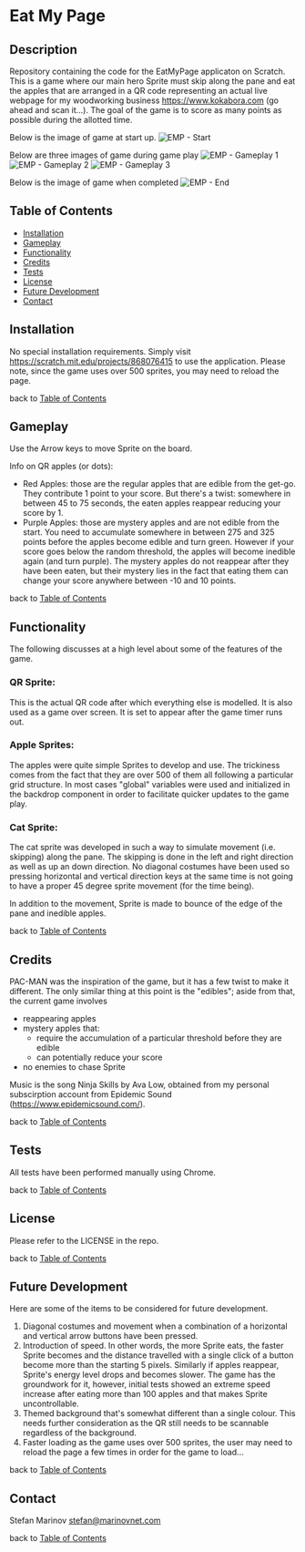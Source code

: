 # Eat My Page


## Description

Repository containing the code for the EatMyPage applicaton on Scratch. This is a game where our main hero Sprite must skip along the pane and eat the apples that are arranged in a QR code representing an actual live webpage for my woodworking business https://www.kokabora.com (go ahead and scan it...). The goal of the game is to score as many points as possible during the allotted time.  


Below is the image of game at start up.
![EMP - Start](./assets/images/EMP-01-Start.png)

Below are three images of game during game play
![EMP - Gameplay 1](./assets/images/EMP-02-Gameplay-01.png)
![EMP - Gameplay 2](./assets/images/EMP-03-Gameplay-02.png)
![EMP - Gameplay 3](./assets/images/EMP-04-Gameplay-03.png)

Below is the image of game when completed
![EMP - End](./assets/images/EMP-05-End.png)




## Table of Contents

- [Installation](#installation)
- [Gameplay](#gameplay)
- [Functionality](#functionality)
- [Credits](#credits)
- [Tests](#tests)
- [License](#license)
- [Future Development](#future-development)
- [Contact](#contact)

## Installation

No special installation requirements. Simply visit https://scratch.mit.edu/projects/868076415 to use the application. Please note, since the game uses over 500 sprites, you may need to reload the page.


back to [Table of Contents](#table-of-contents)


## Gameplay

Use the Arrow keys to move Sprite on the board. 

Info on QR apples (or dots):
- Red Apples: those are the regular apples that are edible from the get-go. They contribute 1 point to your score. But there's a twist: somewhere in between 45 to 75 seconds, the eaten apples reappear reducing your score by 1.
- Purple Apples: those are mystery apples and are not edible from the start. You need to accumulate somewhere in between 275 and 325 points before the apples become edible and turn green. However if your score goes below the random threshold, the apples will become inedible again (and turn purple). The mystery apples do not reappear after they have been eaten, but their mystery lies in the fact that eating them can change your score anywhere between -10 and 10 points. 



back to [Table of Contents](#table-of-contents)


## Functionality

The following discusses at a high level about some of the features of the game. 

### QR Sprite:

This is the actual QR code after which everything else is modelled. It is also used as a game over screen. It is set to appear after the game timer runs out.

### Apple Sprites:

The apples were quite simple Sprites to develop and use. The trickiness comes from the fact that they are over 500 of them all following a particular grid structure. In most cases "global" variables were used and initialized in the backdrop component in order to facilitate quicker updates to the game play.

### Cat Sprite:

The cat sprite was developed in such a way to simulate movement (i.e. skipping) along the pane. The skipping is done in the left and right direction as well as up an down direction. No diagonal costumes have been used so pressing horizontal and vertical direction keys at the same time is not going to have a proper 45 degree sprite movement (for the time being).

In addition to the movement, Sprite is made to bounce of the edge of the pane and inedible apples. 


back to [Table of Contents](#table-of-contents)



## Credits
PAC-MAN was the inspiration of the game, but it has a few twist to make it different. The only similar thing at this point is the "edibles"; aside from that, the current game involves 
- reappearing apples
- mystery apples that:
    - require the accumulation of a particular threshold before they are edible
    - can potentially reduce your score
- no enemies to chase Sprite

Music is the song Ninja Skills by Ava Low, obtained from my personal subscirption account from Epidemic Sound (https://www.epidemicsound.com/).

back to [Table of Contents](#table-of-contents)


## Tests

All tests have been performed manually using Chrome.

back to [Table of Contents](#table-of-contents)


## License

Please refer to the LICENSE in the repo.

back to [Table of Contents](#table-of-contents)


## Future Development

Here are some of the items to be considered for future development.
1. Diagonal costumes and movement when a combination of a horizontal and vertical arrow buttons have been pressed.
2. Introduction of speed. In other words, the more Sprite eats, the faster Sprite becomes and the distance travelled with a single click of a button become more than the starting 5 pixels. Similarly if apples reappear, Sprite's energy level drops and becomes slower. The game has the groundwork for it, however, initial tests showed an extreme speed increase after eating more than 100 apples and that makes Sprite uncontrollable.
3. Themed background that's somewhat different than a single colour. This needs further consideration as the QR still needs to be scannable regardless of the background.
4. Faster loading as the game uses over 500 sprites, the user may need to reload the page a few times in order for the game to load...
    

back to [Table of Contents](#table-of-contents)


## Contact
Stefan Marinov
stefan@marinovnet.com

back to [Table of Contents](#table-of-contents)